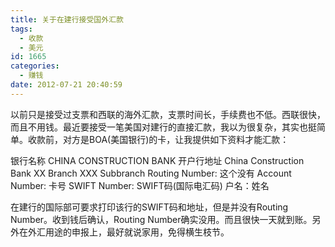 ```yaml
---
title: 关于在建行接受国外汇款
tags:
  - 收款
  - 美元
id: 1665
categories:
  - 赚钱
date: 2012-07-21 20:40:59
---
```


以前只是接受过支票和西联的海外汇款，支票时间长，手续费也不低。西联很快，而且不用钱。最近要接受一笔美国对建行的直接汇款，我以为很复杂，其实也挺简单。收款前，对方是BOA(美国银行)的卡，让我提供如下资料才能汇款：

银行名称 CHINA CONSTRUCTION BANK
开户行地址  China Construction Bank XX Branch XXX Subbranch
Routing Number: 这个没有
Account Number: 卡号
SWIFT Number: SWIFT码(国际电汇码)
户名：姓名

在建行的国际部可要求打印该行的SWIFT码和地址，但是并没有Routing Number。收到钱后确认，Routing Number确实没用。而且很快一天就到账。另外在外汇用途的申报上，最好就说家用，免得横生枝节。